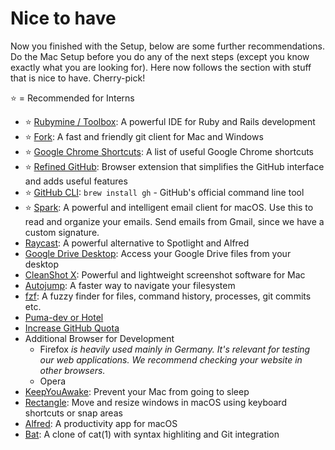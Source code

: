 # Nice to have

Now you finished with the Setup, below are some further recommendations. Do the Mac Setup before you do any of the next steps (except you know exactly what you are looking for). Here now follows the section with stuff that is nice to have. Cherry-pick!

⭐ = Recommended for Interns

- ⭐ [Rubymine / Toolbox](rubymine.md): A powerful IDE for Ruby and Rails development
- ⭐ [Fork](https://git-fork.com/): A fast and friendly git client for Mac and Windows
- ⭐ [Google Chrome Shortcuts](google_chrome_shortcuts.md): A list of useful Google Chrome shortcuts
- ⭐ [Refined GitHub](https://github.com/refined-github/refined-github): Browser extension that simplifies the GitHub interface and adds useful features
- ⭐ [GitHub CLI](https://cli.github.com/): `brew install gh` - GitHub's official command line tool
- ⭐ [Spark](https://sparkmailapp.com/): A powerful and intelligent email client for macOS. Use this to read and organize your emails. Send emails from Gmail, since we have a custom signature.
- [Raycast](raycast.md): A powerful alternative to Spotlight and Alfred
- [Google Drive Desktop](https://www.google.com/drive/download/): Access your Google Drive files from your desktop
- [CleanShot X](https://cleanshot.com): Powerful and lightweight screenshot software for Mac
- [Autojump](autojump.md): A faster way to navigate your filesystem
- [fzf](https://github.com/junegunn/fzf): A fuzzy finder for files, command history, processes, git commits etc.
- [Puma-dev or Hotel](puma_or_hotel.md)
- [Increase GitHub Quota](increase_github_quota.md)
- Additional Browser for Development
  - Firefox _is heavily used mainly in Germany. It's relevant for testing our web applications. We recommend checking your website in other browsers._
  - Opera
- [KeepYouAwake](https://github.com/newmarcel/KeepingYouAwake): Prevent your Mac from going to sleep
- [Rectangle](https://rectangleapp.com/): Move and resize windows in macOS using keyboard shortcuts or snap areas
- [Alfred](https://www.alfredapp.com/): A productivity app for macOS
- [Bat](https://formulae.brew.sh/formula/bat): A clone of cat(1) with syntax highliting and Git integration
